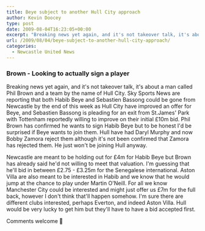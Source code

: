 ```yaml
---
title: Beye subject to another Hull City approach
author: Kevin Doocey
type: post
date: 2009-08-04T16:23:05+00:00
excerpt: "Breaking news yet again, and it's not takeover talk, it's about a man called Phil Brown and a team by the name of"
url: /2009/08/04/beye-subject-to-another-hull-city-approach/
categories:
  - Newcastle United News
---
```


### Brown - Looking to actually sign a player

Breaking news yet again, and it's not takeover talk, it's about a man called Phil Brown and a team by the name of Hull City. Sky Sports News are reporting that both Habib Beye and Sebastien Bassong could be  gone from Newcastle by the end of this week as Hull City have improved an offer for Beye, and Sebastien Bassong is pleading for an exit from St.James' Park with Tottenham reportedly willing to improve on their initial £10m bid. Phil Brown has confirmed he wants to sign Habib Beye but to be honest I'd be surprised if Beye wants to join them. Hull have had Daryl Murphy and now Bobby Zamora reject them although it's not been confirmed that Zamora has rejected them. He just won't be joining Hull anyway.

Newcastle are meant to be holding out for £4m for Habib Beye but Brown has already said he'd not willing to meet that valuation. I'm guessing that he'll bid in between £2.75 - £3.25m for the Senegalese international. Aston Villa are also meant to be interested in Habib and we know that he would jump at the chance to play under Martin O'Neill. For all we know Manchester City could be interested and might just offer us £7m for the full back, however I don't think that'll happen somehow. I'm sure there are different clubs interested, perhaps Everton, and indeed Aston Villa. Hull would be very lucky to get him but they'll have to have a bid accepted first.

Comments welcome 🙂
